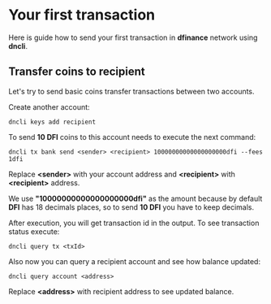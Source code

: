 # Your first transaction

Here is guide how to send your first transaction in **dfinance** network using **dncli**.

## Transfer coins to recipient

Let's try to send basic coins transfer transactions between two accounts.

Create another account:

```shell
dncli keys add recipient
```

To send **10 DFI** coins to this account needs to execute the next command:

```shell
dncli tx bank send <sender> <recipient> 10000000000000000000dfi --fees 1dfi
```

Replace **&lt;sender&gt;** with your account address and **&lt;recipient&gt;** with **&lt;recipient&gt;** address.

We use **"10000000000000000000dfi"** as the amount because by default **DFI** has 18 decimals places, so to send **10 DFI** you have to keep decimals.

After execution, you will get transaction id in the output. To see transaction status execute:

```shell
dncli query tx <txId>
```

Also now you can query a recipient account and see how balance updated:

```shell
dncli query account <address>
```

Replace **&lt;address&gt;** with recipient address to see updated balance.

